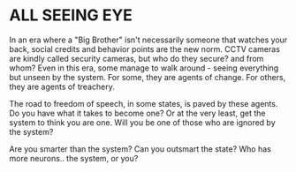 # ALL SEEING EYE
In an era where a "Big Brother" isn't necessarily someone that watches your back, social credits and behavior points are the new norm. CCTV cameras are kindly called security cameras, but who do they secure? and from whom? 
Even in this era, some manage to walk around - seeing everything but unseen by the system. For some, they are agents of change. For others, they are agents of treachery. 

The road to freedom of speech, in some states, is paved by these agents. Do you have what it takes to become one? Or at the very least, get the system to think you are one. Will you be one of those who are ignored by the system? 

Are you smarter than the system? Can you outsmart the state? Who has more neurons.. the system, or you? 
